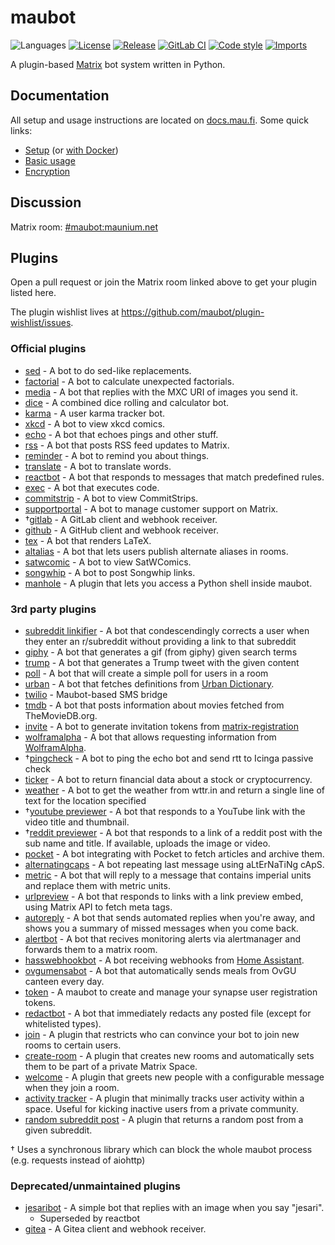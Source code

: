 # maubot
![Languages](https://img.shields.io/github/languages/top/maubot/maubot.svg)
[![License](https://img.shields.io/github/license/maubot/maubot.svg)](LICENSE)
[![Release](https://img.shields.io/github/release/maubot/maubot/all.svg)](https://github.com/maubot/maubot/releases)
[![GitLab CI](https://mau.dev/maubot/maubot/badges/master/pipeline.svg)](https://mau.dev/maubot/maubot/container_registry)
[![Code style](https://img.shields.io/badge/code%20style-black-000000.svg)](https://github.com/psf/black)
[![Imports](https://img.shields.io/badge/%20imports-isort-%231674b1?style=flat&labelColor=ef8336)](https://pycqa.github.io/isort/)

A plugin-based [Matrix](https://matrix.org) bot system written in Python.

## Documentation

All setup and usage instructions are located on
[docs.mau.fi](https://docs.mau.fi/maubot/index.html). Some quick links:

* [Setup](https://docs.mau.fi/maubot/usage/setup/index.html)
  (or [with Docker](https://docs.mau.fi/maubot/usage/setup/docker.html))
* [Basic usage](https://docs.mau.fi/maubot/usage/basic.html)
* [Encryption](https://docs.mau.fi/maubot/usage/encryption.html)

## Discussion
Matrix room: [#maubot:maunium.net](https://matrix.to/#/#maubot:maunium.net)

## Plugins
Open a pull request or join the Matrix room linked above to get your plugin listed here.

The plugin wishlist lives at <https://github.com/maubot/plugin-wishlist/issues>.

### Official plugins
* [sed](https://github.com/maubot/sed) - A bot to do sed-like replacements.
* [factorial](https://github.com/maubot/factorial) - A bot to calculate unexpected factorials.
* [media](https://github.com/maubot/media) - A bot that replies with the MXC URI of images you send it.
* [dice](https://github.com/maubot/dice) - A combined dice rolling and calculator bot.
* [karma](https://github.com/maubot/karma) - A user karma tracker bot.
* [xkcd](https://github.com/maubot/xkcd) - A bot to view xkcd comics.
* [echo](https://github.com/maubot/echo) - A bot that echoes pings and other stuff.
* [rss](https://github.com/maubot/rss) - A bot that posts RSS feed updates to Matrix.
* [reminder](https://github.com/maubot/reminder) - A bot to remind you about things.
* [translate](https://github.com/maubot/translate) - A bot to translate words.
* [reactbot](https://github.com/maubot/reactbot) - A bot that responds to messages that match predefined rules.
* [exec](https://github.com/maubot/exec) - A bot that executes code.
* [commitstrip](https://github.com/maubot/commitstrip) - A bot to view CommitStrips.
* [supportportal](https://github.com/maubot/supportportal) - A bot to manage customer support on Matrix.
* †[gitlab](https://github.com/maubot/gitlab) - A GitLab client and webhook receiver.
* [github](https://github.com/maubot/github) - A GitHub client and webhook receiver.
* [tex](https://github.com/maubot/tex) - A bot that renders LaTeX.
* [altalias](https://github.com/maubot/altalias) - A bot that lets users publish alternate aliases in rooms.
* [satwcomic](https://github.com/maubot/satwcomic) - A bot to view SatWComics.
* [songwhip](https://github.com/maubot/songwhip) - A bot to post Songwhip links.
* [manhole](https://github.com/maubot/manhole) - A plugin that lets you access a Python shell inside maubot.

### 3rd party plugins
* [subreddit linkifier](https://github.com/TomCasavant/RedditMaubot) - A bot that condescendingly corrects a user when they enter an r/subreddit without providing a link to that subreddit
* [giphy](https://github.com/TomCasavant/GiphyMaubot) - A bot that generates a gif (from giphy) given search terms
* [trump](https://github.com/jeffcasavant/MaubotTrumpTweet) - A bot that generates a Trump tweet with the given content
* [poll](https://github.com/TomCasavant/PollMaubot) - A bot that will create a simple poll for users in a room
* [urban](https://github.com/dvdgsng/UrbanMaubot) - A bot that fetches definitions from [Urban Dictionary](https://www.urbandictionary.com/).
* [twilio](https://github.com/jeffcasavant/MaubotTwilio) - Maubot-based SMS bridge
* [tmdb](https://codeberg.org/lomion/tmdb-bot) - A bot that posts information about movies fetched from TheMovieDB.org.
* [invite](https://github.com/williamkray/maubot-invite) - A bot to generate invitation tokens from [matrix-registration](https://github.com/ZerataX/matrix-registration)
* [wolframalpha](https://github.com/ggogel/WolframAlphaMaubot) - A bot that allows requesting information from [WolframAlpha](https://www.wolframalpha.com/).
* †[pingcheck](https://edugit.org/nik/maubot-pingcheck) - A bot to ping the echo bot and send rtt to Icinga passive check
* [ticker](https://github.com/williamkray/maubot-ticker) - A bot to return financial data about a stock or cryptocurrency.
* [weather](https://github.com/kellya/maubot-weather) - A bot to get the weather from wttr.in and return a single line of text for the location specified
* †[youtube previewer](https://github.com/ggogel/YoutubePreviewMaubot) - A bot that responds to a YouTube link with the video title and thumbnail.
* †[reddit previewer](https://github.com/ggogel/RedditPreviewMaubot) - A bot that responds to a link of a reddit post with the sub name and title. If available, uploads the image or video.
* [pocket](https://github.com/jaywink/maubot-pocket) - A bot integrating with Pocket to fetch articles and archive them.
* [alternatingcaps](https://github.com/rom4nik/maubot-alternatingcaps) - A bot repeating last message using aLtErNaTiNg cApS.
* [metric](https://github.com/edwardsdean/maubot_metric_bot) - A bot that will reply to a message that contains imperial units and replace them with metric units.
* [urlpreview](https://github.com/coffeebank/coffee-maubot/tree/master/urlpreview) - A bot that responds to links with a link preview embed, using Matrix API to fetch meta tags.
* [autoreply](https://github.com/babolivier/maubot-autoreply) - A bot that sends automated replies when you're away, and shows you a summary of missed messages when you come back.
* [alertbot](https://github.com/moan0s/alertbot) - A bot that recives monitoring alerts via alertmanager and forwards them to a matrix room.
* [hasswebhookbot](https://github.com/v411e/hasswebhookbot) - A bot receiving webhooks from [Home Assistant](https://github.com/home-assistant).
* [ovgumensabot](https://github.com/v411e/ovgumensabot) - A bot that automatically sends meals from OvGU canteen every day.
* [token](https://github.com/yoxcu/maubot-token) - A maubot to create and manage your synapse user registration tokens.
* [redactbot](https://gitlab.com/sspaeth/redactbot) - A bot that immediately redacts any posted file (except for whitelisted types).
* [join](https://github.com/williamkray/maubot-join) - A plugin that restricts who can convince your bot to join new rooms to certain users.
* [create-room](https://github.com/williamkray/maubot-createroom) - A plugin that creates new rooms and automatically
  sets them to be part of a private Matrix Space.
* [welcome](https://github.com/williamkray/maubot-welcome) - A plugin that greets new people with a configurable message when they join a room.
* [activity tracker](https://github.com/williamkray/maubot-kickbot) - A plugin that minimally tracks user activity
  within a space. Useful for kicking inactive users from a private community.
* [random subreddit post](https://github.com/williamkray/maubot-reddit) - A plugin that returns a random post from a
  given subreddit.

† Uses a synchronous library which can block the whole maubot process (e.g. requests instead of aiohttp)

### Deprecated/unmaintained plugins
* [jesaribot](https://github.com/maubot/jesaribot) - A simple bot that replies with an image when you say "jesari".
  * Superseded by reactbot
* [gitea](https://github.com/saces/maugitea) - A Gitea client and webhook receiver.
